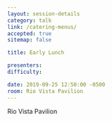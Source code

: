 ```yaml
---
layout: session-details
category: talk
link: /catering-menus/
accepted: true
sitemap: false

title: Early Lunch

presenters:
difficulty:

date: 2019-09-25 12:50:00 -0500
room: Rio Vista Pavilion
---
```

Rio Vista Pavilion
